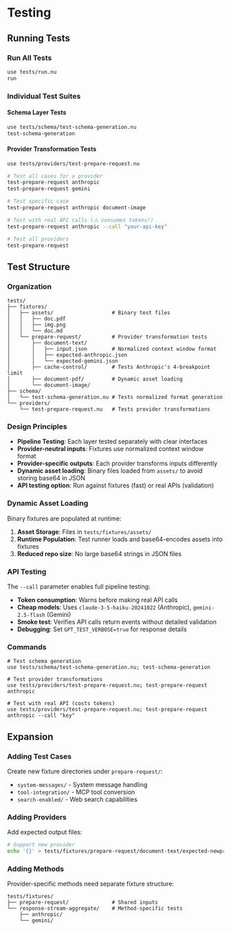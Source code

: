# Testing

## Running Tests

### Run All Tests

```bash
use tests/run.nu
run
```

### Individual Test Suites

#### Schema Layer Tests

```bash
use tests/schema/test-schema-generation.nu
test-schema-generation
```

#### Provider Transformation Tests

```bash
use tests/providers/test-prepare-request.nu

# Test all cases for a provider
test-prepare-request anthropic
test-prepare-request gemini

# Test specific case
test-prepare-request anthropic document-image

# Test with real API calls (⚠️ consumes tokens!)
test-prepare-request anthropic --call "your-api-key"

# Test all providers
test-prepare-request
```

## Test Structure

### Organization

```
tests/
├── fixtures/
│   ├── assets/                   # Binary test files
│   │   ├── doc.pdf
│   │   ├── img.png
│   │   └── doc.md
│   └── prepare-request/          # Provider transformation tests
│       ├── document-text/
│       │   ├── input.json        # Normalized context window format
│       │   ├── expected-anthropic.json
│       │   └── expected-gemini.json
│       ├── cache-control/        # Tests Anthropic's 4-breakpoint limit
│       ├── document-pdf/         # Dynamic asset loading
│       └── document-image/
├── schema/
│   └── test-schema-generation.nu # Tests normalized format generation
└── providers/
    └── test-prepare-request.nu   # Tests provider transformations
```

### Design Principles

- **Pipeline Testing**: Each layer tested separately with clear interfaces
- **Provider-neutral inputs**: Fixtures use normalized context window format
- **Provider-specific outputs**: Each provider transforms inputs differently
- **Dynamic asset loading**: Binary files loaded from `assets/` to avoid storing base64 in JSON
- **API testing option**: Run against fixtures (fast) or real APIs (validation)

### Dynamic Asset Loading

Binary fixtures are populated at runtime:

1. **Asset Storage**: Files in `tests/fixtures/assets/`
2. **Runtime Population**: Test runner loads and base64-encodes assets into fixtures
3. **Reduced repo size**: No large base64 strings in JSON files

### API Testing

The `--call` parameter enables full pipeline testing:

- **Token consumption**: Warns before making real API calls
- **Cheap models**: Uses `claude-3-5-haiku-20241022` (Anthropic), `gemini-2.5-flash` (Gemini)
- **Smoke test**: Verifies API calls return events without detailed validation
- **Debugging**: Set `GPT_TEST_VERBOSE=true` for response details

### Commands

```nushell
# Test schema generation
use tests/schema/test-schema-generation.nu; test-schema-generation

# Test provider transformations
use tests/providers/test-prepare-request.nu; test-prepare-request anthropic

# Test with real API (costs tokens)
use tests/providers/test-prepare-request.nu; test-prepare-request anthropic --call "key"
```

## Expansion

### Adding Test Cases

Create new fixture directories under `prepare-request/`:

- `system-messages/` - System message handling
- `tool-integration/` - MCP tool conversion
- `search-enabled/` - Web search capabilities

### Adding Providers

Add expected output files:

```bash
# Support new provider
echo '{}' > tests/fixtures/prepare-request/document-text/expected-newprovider.json
```

### Adding Methods

Provider-specific methods need separate fixture structure:

```
tests/fixtures/
├── prepare-request/              # Shared inputs
└── response-stream-aggregate/    # Method-specific tests
    ├── anthropic/
    └── gemini/
```
